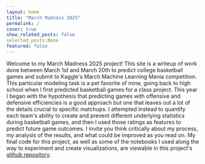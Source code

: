 ```yaml
---
layout: home
title: "March Madness 2025"
permalink: /
cover: true
show_related_posts: false
selected_posts:None
featured: false
---
```


Welcome to my March Madness 2025 project! This site is a writeup of work done between March 1st and March 20th to predict college basketball games and submit to Kaggle's March Machine Learning Mania competition. This particular modeling task is a pet favorite of mine, going back to high school when I first predicted basketball games for a class project. This year I began with the hypothesis that predicting games with offensive and defensive efficiencies is a good approach but one that leaves out a lot of the details crucial to specific matchups. I attempted instead to quantify each team's ability to create and prevent different underlying statistics during basketball games, and then I used those ratings as features to predict future game outcomes. I invite you think critically about my process, my analysis of the results, and what could be improved as you read on. My final code for this project, as well as some of the notebooks I used along the way to experiment and create visualizations, are viewable in this project's [github repository](https://github.com/AlexMangiafico/march_madness_2025). 
